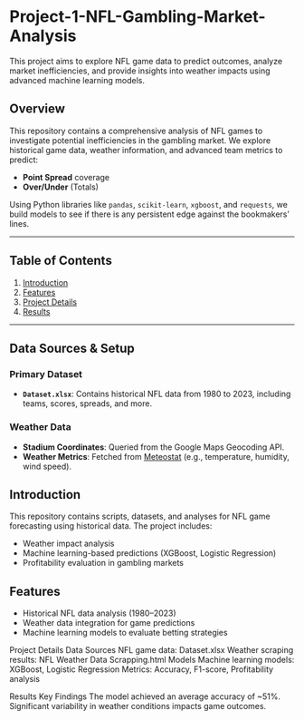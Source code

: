 # Project-1-NFL-Gambling-Market-Analysis
This project aims to explore NFL game data to predict outcomes, analyze market inefficiencies, and provide insights into weather impacts using advanced machine learning models.

## Overview
This repository contains a comprehensive analysis of NFL games to investigate potential inefficiencies in the gambling market. We explore historical game data, weather information, and advanced team metrics to predict:
- **Point Spread** coverage
- **Over/Under** (Totals)

Using Python libraries like `pandas`, `scikit-learn`, `xgboost`, and `requests`, we build models to see if there is any persistent edge against the bookmakers’ lines.

---

## Table of Contents
1. [Introduction](#introduction)
2. [Features](#features)
3. [Project Details](#project-details)
4. [Results](#results)

---

## Data Sources & Setup

### Primary Dataset
- **`Dataset.xlsx`**: Contains historical NFL data from 1980 to 2023, including teams, scores, spreads, and more.

### Weather Data
- **Stadium Coordinates**: Queried from the Google Maps Geocoding API.
- **Weather Metrics**: Fetched from [Meteostat](https://meteostat.net/) (e.g., temperature, humidity, wind speed).

## Introduction

This repository contains scripts, datasets, and analyses for NFL game forecasting using historical data. The project includes:
- Weather impact analysis
- Machine learning-based predictions (XGBoost, Logistic Regression)
- Profitability evaluation in gambling markets

## Features

- Historical NFL data analysis (1980–2023)
- Weather data integration for game predictions
- Machine learning models to evaluate betting strategies

Project Details
Data Sources
NFL game data: Dataset.xlsx
Weather scraping results: NFL Weather Data Scrapping.html
Models
Machine learning models: XGBoost, Logistic Regression
Metrics: Accuracy, F1-score, Profitability analysis

Results
Key Findings
The model achieved an average accuracy of ~51%.
Significant variability in weather conditions impacts game outcomes.


